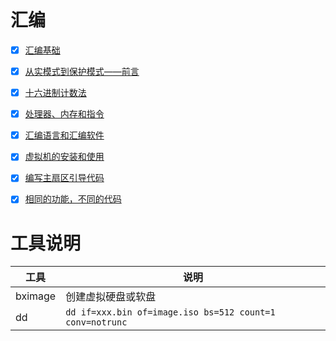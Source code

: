 # 汇编

- [x] [汇编基础](doc/汇编基础.md)
- [x] [从实模式到保护模式——前言](doc/从实模式到保护模式——前沿.md)
- [x] [十六进制计数法](doc/十六进制计数法.md)
- [x] [处理器、内存和指令](doc/处理器-内存-和指令.md)
- [x] [汇编语言和汇编软件](doc/汇编语言和汇编软件.md)
- [x] [虚拟机的安装和使用](doc/虚拟机的安装和使用.md)
- [x] [编写主扇区引导代码](doc/编写主扇区引导代码.md)
- [x] [相同的功能，不同的代码](doc/相同的功能，不同的代码.md)


# 工具说明

|工具|说明|
|---|---|
|bximage|创建虚拟硬盘或软盘|
|dd|`dd if=xxx.bin of=image.iso bs=512 count=1 conv=notrunc`|
